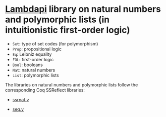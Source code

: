 [Lambdapi](https://github.com/Deducteam/lambdapi) library on natural numbers and polymorphic lists (in intuitionistic first-order logic)
=========================================================

- `Set`: type of set codes (for polymorphism)
- `Prop`: propositional logic
- `Eq`: Leibniz equality
- `FOL`: first-order logic
- `Bool`: booleans
- `Nat`: natural numbers
- `List`: polymorphic lists

The libraries on natural numbers and polymorphic lists follow the
corresponding Coq SSReflect libraries:

- [ssrnat.v](https://github.com/math-comp/math-comp/blob/master/mathcomp/ssreflect/ssrnat.v)

- [seq.v](https://github.com/math-comp/math-comp/blob/master/mathcomp/ssreflect/seq.v)
